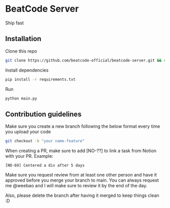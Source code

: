 # BeatCode Server

Ship fast

## Installation

Clone this repo

```bash
git clone https://github.com/beatcode-official/beatcode-server.git && cd beatcode-server/server/app
```

Install dependencies

```bash
pip install -r requirements.txt
```

Run
```python
python main.py
```

## Contribution guidelines

Make sure you create a new branch following the below format every time you upload your code

```bash
git checkout -b "your name-feature"
```

When creating a PR, make sure to add [NO-??] to link a task from Notion with your PR. Example:

```
[NO-69] Centered a div after 5 days
```

Make sure you request review from at least one other person and have it approved before you merge your branch to main. You can always request me @weebao and I will make sure to review it by the end of the day.

Also, please delete the branch after having it merged to keep things clean :D
